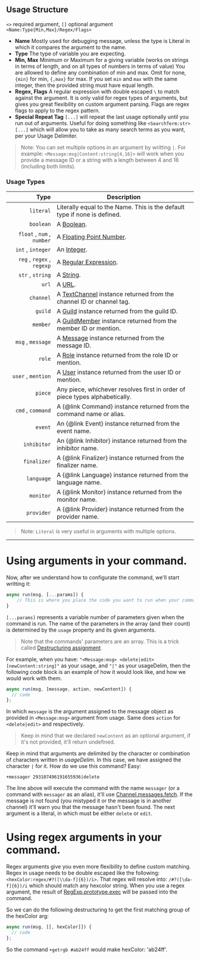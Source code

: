 ## Usage Structure

`<>` required argument, `[]` optional argument `<Name:Type{Min,Max}/Regex/Flags>`

- **Name** Mostly used for debugging message, unless the type is Literal in which it compares the argument to the name.
- **Type** The type of variable you are expecting.
- **Min, Max** Minimum or Maximum for a giving variable (works on strings in terms of length, and on all types of numbers in terms of value) You are allowed to define any combination of min and max. Omit for none, `{min}` for min, `{,max}` for max. If you set `min` and `max` with the same integer, then the provided string must have equal length.
- **Regex, Flags** A regular expression with double escaped `\` to match against the argument. It is only valid for regex types of arguments, but gives you great flexibility on custom argument parsing. Flags are regex flags to apply to the regex pattern.
- **Special Repeat Tag** `[...]` will repeat the last usage optionally until you run out of arguments. Useful for doing something like `<SearchTerm:str> [...]` which will allow you to take as many search terms as you want, per your Usage Delimiter.

> Note: You can set multiple options in an argument by writting `|`. For example: `<Message:msg|Content:string{4,16}>` will work when you provide a message ID or a string with a length between 4 and 16 (including both limits).

### Usage Types

|                         Type | Description
| ---------------------------: | -----------
|                    `literal` | Literally equal to the Name. This is the default type if none is defined.
|                    `boolean` | A [Boolean](https://developer.mozilla.org/en-US/docs/Web/JavaScript/Reference/Global_Objects/Boolean).
|   `float` , `num` , `number` | A [Floating Point Number](https://en.wikipedia.org/wiki/Floating-point_arithmetic).
|            `int` , `integer` | An [Integer](https://en.wikipedia.org/wiki/Integer).
|   `reg` , `regex` , `regexp` | A [Regular Expression](https://developer.mozilla.org/en-US/docs/Web/JavaScript/Reference/Global_Objects/RegExp).
|             `str` , `string` | A [String](https://developer.mozilla.org/en/docs/Web/JavaScript/Reference/Global_Objects/String).
|                        `url` | A [URL](https://en.wikipedia.org/wiki/URL).
|                    `channel` | A [TextChannel](https://discord.js.org/#/docs/main/master/class/TextChannel) instance returned from the channel ID or channel tag.
|                      `guild` | A [Guild](https://discord.js.org/#/docs/main/master/class/Guild) instance returned from the guild ID.
|                     `member` | A [GuildMember](https://discord.js.org/#/docs/main/master/class/GuildMember) instance returned from the member ID or mention.
|            `msg` , `message` | A [Message](https://discord.js.org/#/docs/main/master/class/Message) instance returned from the message ID.
|                       `role` | A [Role](https://discord.js.org/#/docs/main/master/class/Role) instance returned from the role ID or mention.
|           `user` , `mention` | A [User](https://discord.js.org/#/docs/main/master/class/User) instance returned from the user ID or mention.
|                      `piece` | Any piece, whichever resolves first in order of piece types alphabetically.
|            `cmd` , `command` | A {@link Command} instance returned from the command name or alias.
|                      `event` | An {@link Event} instance returned from the event name.
|                  `inhibitor` | An {@link Inhibitor} instance returned from the inhibitor name.
|                  `finalizer` | A {@link Finalizer} instance returned from the finalizer name.
|                   `language` | A {@link Language} instance returned from the language name.
|                    `monitor` | A {@link Monitor} instance returned from the monitor name.
|                   `provider` | A {@link Provider} instance returned from the provider name.

> Note: `Literal` is very useful in arguments with multiple options.

___

# Using arguments in your command.

Now, after we understand how to configurate the command, we'll start writting it:

```javascript
async run(msg, [...params]) {
	// This is where you place the code you want to run when your command is called
}
```

`[...params]` represents a variable number of parameters given when the command is run. The name of the parameters in the array (and their count) is determined by the `usage` property and its given arguments.

> Note that the commands' parameters are an array. This is a trick called [Destructuring assignment](https://developer.mozilla.org/en/docs/Web/JavaScript/Reference/Operators/Destructuring_assignment).

For example, when you have: `"<Message:msg> <delete|edit> [newContent:string]"` as your usage, and `"|"` as your usageDelim, then the following code block is an example of how it would look like, and how we would work with them.

```javascript
async run(msg, [message, action, newContent]) {
  // code
};
```

In which `message` is the argument assigned to the message object as provided in `<Message:msg>` argument from usage. Same does `action` for `<delete|edit>` and respectively.

> Keep in mind that we declared `newContent` as an optional argument, if it's not provided, it'll return undefined.

Keep in mind that arguments are delimited by the character or combination of characters written in *usageDelim*. In this case, we have assigned the character `|` for it. How do we use this command? Easy:

`+messager 293107496191655936|delete`

The line above will execute the command with the name `messager` (or a command with `messager` as an alias), it'll use [Channel.messages.fetch](https://discord.js.org/#/docs/main/master/class/MessageStore?scrollTo=fetch). If the message is not found (you mistyped it or the message is in another channel) it'll warn you that the message hasn't been found. The next argument is a literal, in which must be either `delete` or `edit`.

# Using regex arguments in your command.

Regex arguments give you even more flexibility to define custom matching. Regex in usage needs to be double escaped like the following: `<hexColor:regex/#?([\\da-f]{6})/i>`. That regex will resolve into: `/#?([\da-f]{6})/i` which should match any hexcolor string. When you use a regex argument, the result of [RegExp.prototype.exec](https://developer.mozilla.org/en-US/docs/Web/JavaScript/Reference/Global_Objects/RegExp/exec) will be passed into the command.

So we can do the following destructuring to get the first matching group of the hexColor arg:

```javascript
async run(msg, [[, hexColor]]) {
  // code
};
```

So the command `+getrgb #ab24ff` would make hexColor: 'ab24ff'.
